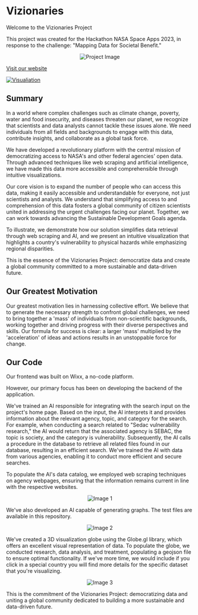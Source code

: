 # Vizionaries
Welcome to the Vizionaries Project

This project was created for the Hackathon NASA Space Apps 2023, in response to the challenge: "Mapping Data for Societal Benefit."

<div align="center">
  <img src="https://github.com/KnuppLucas/Vizionaries/assets/102392874/afa2564c-4146-45c8-b328-4cedc8035196" alt="Project Image">
</div>

[Visit our website](https://www.vizionaries.tech/)

[![Visualiation]()](https://drive.google.com/drive/folders/18_pQYw528TpR09OuG4x4CmosVVMR54Ug?usp=sharing)

## Summary
In a world where complex challenges such as climate change, poverty, water and food insecurity, and diseases threaten our planet, we recognize that scientists and data analysts cannot tackle these issues alone. We need individuals from all fields and backgrounds to engage with this data, contribute insights, and collaborate as a global task force.

We have developed a revolutionary platform with the central mission of democratizing access to NASA's and other federal agencies' open data. Through advanced techniques like web scraping and artificial intelligence, we have made this data more accessible and comprehensible through intuitive visualizations.

Our core vision is to expand the number of people who can access this data, making it easily accessible and understandable for everyone, not just scientists and analysts. We understand that simplifying access to and comprehension of this data fosters a global community of citizen scientists united in addressing the urgent challenges facing our planet. Together, we can work towards advancing the Sustainable Development Goals agenda.

To illustrate, we demonstrate how our solution simplifies data retrieval through web scraping and AI, and we present an intuitive visualization that highlights a country's vulnerability to physical hazards while emphasizing regional disparities.

This is the essence of the Vizionaries Project: democratize data and create a global community committed to a more sustainable and data-driven future.

## Our Greatest Motivation
Our greatest motivation lies in harnessing collective effort. We believe that to generate the necessary strength to confront global challenges, we need to bring together a 'mass' of individuals from non-scientific backgrounds, working together and driving progress with their diverse perspectives and skills. Our formula for success is clear: a larger 'mass' multiplied by the 'acceleration' of ideas and actions results in an unstoppable force for change.

## Our Code
Our frontend was built on Wixx, a no-code platform.

However, our primary focus has been on developing the backend of the application.

We've trained an AI responsible for integrating with the search input on the project's home page. Based on the input, the AI interprets it and provides information about the relevant agency, topic, and category for the search. For example, when conducting a search related to "Sedac vulnerability research," the AI would return that the associated agency is SEBAC, the topic is society, and the category is vulnerability. Subsequently, the AI calls a procedure in the database to retrieve all related files found in our database, resulting in an efficient search. We've trained the AI with data from various agencies, enabling it to conduct more efficient and secure searches.

To populate the AI's data catalog, we employed web scraping techniques on agency webpages, ensuring that the information remains current in line with the respective websites.

<div align="center">
  <img src="https://github.com/KnuppLucas/Vizionaries/assets/102392874/da1fe612-9ce5-4398-862c-b7c14b152dec" alt="Image 1">
</div>

We've also developed an AI capable of generating graphs. The test files are available in this repository.

<div align="center">
  <img src="https://github.com/KnuppLucas/Vizionaries/assets/102392874/64ccdb4d-3ed3-444d-ba02-a765e5c10c4b" alt="Image 2">
</div>

We've created a 3D visualization globe using the Globe.gl library, which offers an excellent visual representation of data. To populate the globe, we conducted research, data analysis, and treatment, populating a geojson file to ensure optimal functionality.
If we've more time, we would include if you click in a special country you will find more details for the specific dataset that you're visualizing.
<div align="center">
  <img src="https://github.com/KnuppLucas/Vizionaries/assets/102392874/74ee61be-bdbe-411a-b838-559334105a97" alt="Image 3">
</div>

This is the commitment of the Vizionaries Project: democratizing data and uniting a global community dedicated to building a more sustainable and data-driven future.
